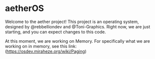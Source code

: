 # aetherOS

Welcome to the aether project! This project is an operating system, designed by @rebbelliondev and @Toni-Graphics. Right now, we are just starting, and you can expect changes to this code. 

At this moment, we are working on Memory. For specifically what we are working on in memory, see this link: (https://osdev.miraheze.org/wiki/Paging)

